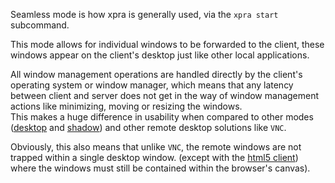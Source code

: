 Seamless mode is how xpra is generally used, via the `xpra start` subcommand.

This mode allows for individual windows to be forwarded to the client, these windows appear on the client's desktop just like other local applications.

All window management operations are handled directly by the client's operating system or window manager, which means that any latency between client and server does not get in the way of window management actions like minimizing, moving or resizing the windows.\
This makes a huge difference in usability when compared to other modes ([desktop](./Start-Desktop.md) and [shadow](./Shadow-Server.md)) and other remote desktop solutions like `VNC`.

Obviously, this also means that unlike `VNC`, the remote windows are not trapped within a single desktop window. (except with the [html5 client](https://github.com/Xpra-org/xpra-html5)) where the windows must still be contained within the browser's canvas).

